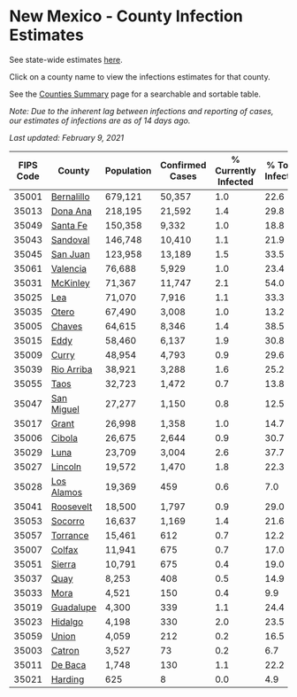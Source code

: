 # New Mexico - County Infection Estimates

See state-wide estimates [here](/infections/us-nm).

Click on a county name to view the infections estimates for that county.

See the [Counties Summary](/infections/summary-counties) page for a searchable and sortable table.

*Note: Due to the inherent lag between infections and reporting of cases, our estimates of infections are as of 14 days ago.*

*Last updated: February 9, 2021*

|   FIPS Code |                   County |   Population |   Confirmed Cases |   % Currently Infected |   % Total Infected |
|-------------|--------------------------|--------------|-------------------|------------------------|--------------------|
|       35001 | [Bernalillo](bernalillo) |      679,121 |            50,357 |                    1.0 |               22.6 |
|       35013 |     [Dona Ana](dona-ana) |      218,195 |            21,592 |                    1.4 |               29.8 |
|       35049 |     [Santa Fe](santa-fe) |      150,358 |             9,332 |                    1.0 |               18.8 |
|       35043 |     [Sandoval](sandoval) |      146,748 |            10,410 |                    1.1 |               21.9 |
|       35045 |     [San Juan](san-juan) |      123,958 |            13,189 |                    1.5 |               33.5 |
|       35061 |     [Valencia](valencia) |       76,688 |             5,929 |                    1.0 |               23.4 |
|       35031 |     [McKinley](mckinley) |       71,367 |            11,747 |                    2.1 |               54.0 |
|       35025 |               [Lea](lea) |       71,070 |             7,916 |                    1.1 |               33.3 |
|       35035 |           [Otero](otero) |       67,490 |             3,008 |                    1.0 |               13.2 |
|       35005 |         [Chaves](chaves) |       64,615 |             8,346 |                    1.4 |               38.5 |
|       35015 |             [Eddy](eddy) |       58,460 |             6,137 |                    1.9 |               30.8 |
|       35009 |           [Curry](curry) |       48,954 |             4,793 |                    0.9 |               29.6 |
|       35039 | [Rio Arriba](rio-arriba) |       38,921 |             3,288 |                    1.6 |               25.2 |
|       35055 |             [Taos](taos) |       32,723 |             1,472 |                    0.7 |               13.8 |
|       35047 | [San Miguel](san-miguel) |       27,277 |             1,150 |                    0.8 |               12.5 |
|       35017 |           [Grant](grant) |       26,998 |             1,358 |                    1.0 |               14.7 |
|       35006 |         [Cibola](cibola) |       26,675 |             2,644 |                    0.9 |               30.7 |
|       35029 |             [Luna](luna) |       23,709 |             3,004 |                    2.6 |               37.7 |
|       35027 |       [Lincoln](lincoln) |       19,572 |             1,470 |                    1.8 |               22.3 |
|       35028 | [Los Alamos](los-alamos) |       19,369 |               459 |                    0.6 |                7.0 |
|       35041 |   [Roosevelt](roosevelt) |       18,500 |             1,797 |                    0.9 |               29.0 |
|       35053 |       [Socorro](socorro) |       16,637 |             1,169 |                    1.4 |               21.6 |
|       35057 |     [Torrance](torrance) |       15,461 |               612 |                    0.7 |               12.2 |
|       35007 |         [Colfax](colfax) |       11,941 |               675 |                    0.7 |               17.0 |
|       35051 |         [Sierra](sierra) |       10,791 |               675 |                    0.4 |               19.0 |
|       35037 |             [Quay](quay) |        8,253 |               408 |                    0.5 |               14.9 |
|       35033 |             [Mora](mora) |        4,521 |               150 |                    0.4 |                9.9 |
|       35019 |   [Guadalupe](guadalupe) |        4,300 |               339 |                    1.1 |               24.4 |
|       35023 |       [Hidalgo](hidalgo) |        4,198 |               330 |                    2.0 |               23.5 |
|       35059 |           [Union](union) |        4,059 |               212 |                    0.2 |               16.5 |
|       35003 |         [Catron](catron) |        3,527 |                73 |                    0.2 |                6.7 |
|       35011 |       [De Baca](de-baca) |        1,748 |               130 |                    1.1 |               22.2 |
|       35021 |       [Harding](harding) |          625 |                 8 |                    0.0 |                4.9 |